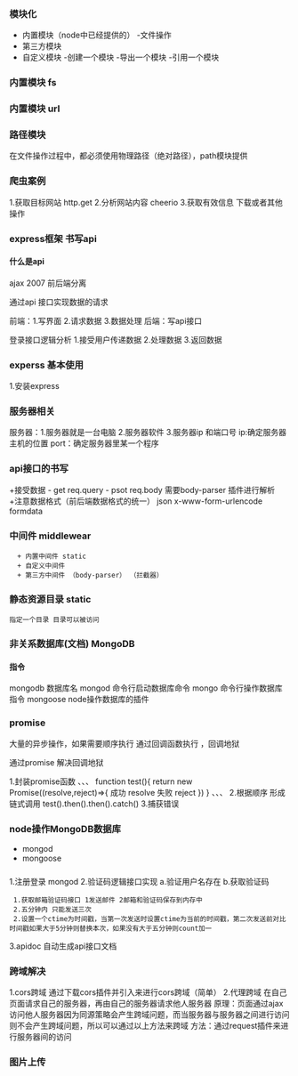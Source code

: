 ### 模块化
 + 内置模块（node中已经提供的）
  -文件操作
 + 第三方模块
 + 自定义模块
  -创建一个模块
  -导出一个模块
  -引用一个模块

### 内置模块 fs

### 内置模块 url

### 路径模块
 在文件操作过程中，都必须使用物理路径（绝对路径），path模块提供

### 爬虫案例
 1.获取目标网站 http.get
 2.分析网站内容 cheerio
 3.获取有效信息 下载或者其他操作

 ### express框架 书写api

 #### 什么是api
ajax 2007
前后端分离

通过api 接口实现数据的请求

前端：1.写界面 2.请求数据 3.数据处理
后端：写api接口

登录接口逻辑分析
1.接受用户传递数据
2.处理数据
3.返回数据

### experss 基本使用

1.安装express

### 服务器相关

服务器：1.服务器就是一台电脑  2.服务器软件  3.服务器ip 和端口号
ip:确定服务器主机的位置
port：确定服务器里某一个程序

### api接口的书写
  +接受数据
    - get req.query
    - psot req.body 需要body-parser 插件进行解析 
      +注意数据格式（前后端数据格式的统一） json x-www-form-urlencode formdata

### 中间件 middlewear
      + 内置中间件 static
      + 自定义中间件
      + 第三方中间件 （body-parser） （拦截器）

### 静态资源目录 static
    指定一个目录 目录可以被访问

 ### 非关系数据库(文档) MongoDB

 #### 指令
  mongodb  数据库名 
  mongod   命令行启动数据库命令
  mongo    命令行操作数据库指令
  mongoose node操作数据库的插件

  ### promise

  大量的异步操作，如果需要顺序执行 通过回调函数执行 ，回调地狱

  通过promise 解决回调地狱


  1.封装promise函数
  、、、
  function test(){
    return new Promise((resolve,reject)=>{
      成功 resolve
      失败 reject
    })
  }
  、、、
  2.根据顺序 形成链式调用
  test().then().then().catch()
  3.捕获错误
  ### node操作MongoDB数据库

  + mongod
  + mongoose

  ###
  1.注册登录 mongod
  2.验证码逻辑接口实现
    a.验证用户名存在
    b.获取验证码

     1.获取邮箱验证码接口 1发送邮件 2邮箱和验证码保存到内存中
     2.五分钟内 只能发送三次
     2.设置一个ctime为时间戳，当第一次发送时设置ctime为当前的时间戳，第二次发送前对比时间戳如果大于5分钟则替换本次，如果没有大于五分钟则count加一

  3.apidoc 自动生成api接口文档


  ### 跨域解决
  1.cors跨域
    通过下载cors插件并引入来进行cors跨域（简单）
  2.代理跨域
    在自己页面请求自己的服务器，再由自己的服务器请求他人服务器
    原理：页面通过ajax访问他人服务器因为同源策略会产生跨域问题，而当服务器与服务器之间进行访问则不会产生跨域问题，所以可以通过以上方法来跨域
    方法：通过request插件来进行服务器间的访问
  
  ### 图片上传

  